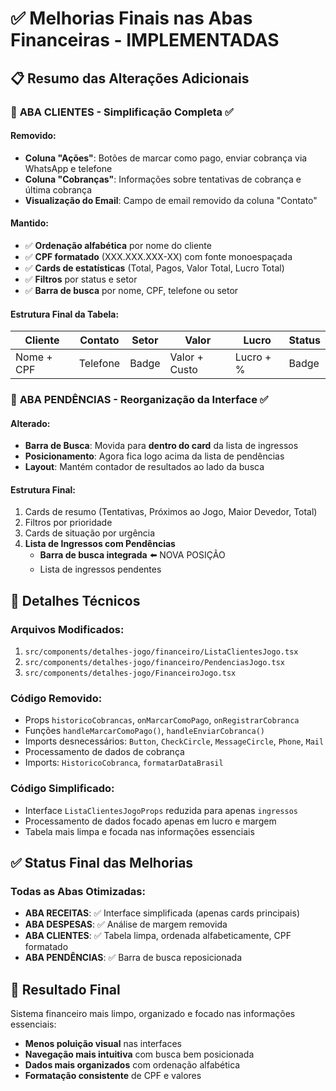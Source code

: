 # ✅ Melhorias Finais nas Abas Financeiras - IMPLEMENTADAS

## 📋 Resumo das Alterações Adicionais

### 🎯 **ABA CLIENTES** - Simplificação Completa ✅

#### Removido:
- **Coluna "Ações"**: Botões de marcar como pago, enviar cobrança via WhatsApp e telefone
- **Coluna "Cobranças"**: Informações sobre tentativas de cobrança e última cobrança
- **Visualização do Email**: Campo de email removido da coluna "Contato"

#### Mantido:
- ✅ **Ordenação alfabética** por nome do cliente
- ✅ **CPF formatado** (XXX.XXX.XXX-XX) com fonte monoespaçada
- ✅ **Cards de estatísticas** (Total, Pagos, Valor Total, Lucro Total)
- ✅ **Filtros** por status e setor
- ✅ **Barra de busca** por nome, CPF, telefone ou setor

#### Estrutura Final da Tabela:
| Cliente | Contato | Setor | Valor | Lucro | Status |
|---------|---------|-------|-------|-------|--------|
| Nome + CPF | Telefone | Badge | Valor + Custo | Lucro + % | Badge |

### 🎯 **ABA PENDÊNCIAS** - Reorganização da Interface ✅

#### Alterado:
- **Barra de Busca**: Movida para **dentro do card** da lista de ingressos
- **Posicionamento**: Agora fica logo acima da lista de pendências
- **Layout**: Mantém contador de resultados ao lado da busca

#### Estrutura Final:
1. Cards de resumo (Tentativas, Próximos ao Jogo, Maior Devedor, Total)
2. Filtros por prioridade
3. Cards de situação por urgência
4. **Lista de Ingressos com Pendências**
   - **Barra de busca integrada** ⬅️ NOVA POSIÇÃO
   - Lista de ingressos pendentes

## 🔧 Detalhes Técnicos

### Arquivos Modificados:
1. `src/components/detalhes-jogo/financeiro/ListaClientesJogo.tsx`
2. `src/components/detalhes-jogo/financeiro/PendenciasJogo.tsx`
3. `src/components/detalhes-jogo/FinanceiroJogo.tsx`

### Código Removido:
- Props `historicoCobrancas`, `onMarcarComoPago`, `onRegistrarCobranca`
- Funções `handleMarcarComoPago()`, `handleEnviarCobranca()`
- Imports desnecessários: `Button`, `CheckCircle`, `MessageCircle`, `Phone`, `Mail`
- Processamento de dados de cobrança
- Imports: `HistoricoCobranca`, `formatarDataBrasil`

### Código Simplificado:
- Interface `ListaClientesJogoProps` reduzida para apenas `ingressos`
- Processamento de dados focado apenas em lucro e margem
- Tabela mais limpa e focada nas informações essenciais

## ✅ Status Final das Melhorias

### Todas as Abas Otimizadas:
- **ABA RECEITAS**: ✅ Interface simplificada (apenas cards principais)
- **ABA DESPESAS**: ✅ Análise de margem removida  
- **ABA CLIENTES**: ✅ Tabela limpa, ordenada alfabeticamente, CPF formatado
- **ABA PENDÊNCIAS**: ✅ Barra de busca reposicionada

## 🎯 Resultado Final
Sistema financeiro mais limpo, organizado e focado nas informações essenciais:
- **Menos poluição visual** nas interfaces
- **Navegação mais intuitiva** com busca bem posicionada
- **Dados mais organizados** com ordenação alfabética
- **Formatação consistente** de CPF e valores